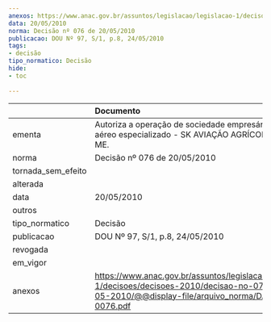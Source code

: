 ```yaml
---
anexos: https://www.anac.gov.br/assuntos/legislacao/legislacao-1/decisoes/decisoes-2010/decisao-no-076-de-20-05-2010/@@display-file/arquivo_norma/DA2010-0076.pdf
data: 20/05/2010
norma: Decisão nº 076 de 20/05/2010
publicacao: DOU Nº 97, S/1, p.8, 24/05/2010
tags:
- decisão
tipo_normatico: Decisão
hide: 
- toc 
 
---
```


|                    | Documento                                                                                                                                                 |
|:-------------------|:----------------------------------------------------------------------------------------------------------------------------------------------------------|
| ementa             | Autoriza a operação de sociedade empresária de serviço aéreo especializado - SK AVIAÇÃO AGRÍCOLA LTDA.-ME.                                                |
| norma              | Decisão nº 076 de 20/05/2010                                                                                                                              |
| tornada_sem_efeito |                                                                                                                                                           |
| alterada           |                                                                                                                                                           |
| data               | 20/05/2010                                                                                                                                                |
| outros             |                                                                                                                                                           |
| tipo_normatico     | Decisão                                                                                                                                                   |
| publicacao         | DOU Nº 97, S/1, p.8, 24/05/2010                                                                                                                           |
| revogada           |                                                                                                                                                           |
| em_vigor           |                                                                                                                                                           |
| anexos             | https://www.anac.gov.br/assuntos/legislacao/legislacao-1/decisoes/decisoes-2010/decisao-no-076-de-20-05-2010/@@display-file/arquivo_norma/DA2010-0076.pdf |